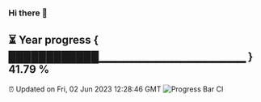 ### Hi there 👋
⏳ Year progress { ████████████▁▁▁▁▁▁▁▁▁▁▁▁▁▁▁▁▁▁ } 41.79 %
---
⏰ Updated on Fri, 02 Jun 2023 12:28:46 GMT
![Progress Bar CI](https://github.com/liununu/liununu/workflows/Progress%20Bar%20CI/badge.svg)
